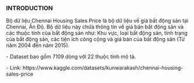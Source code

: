 <h3> INTRODUCTION </h3>
<p>Bộ dữ liệu Chennai Housing Sales Price là bộ dữ liệu về giá bất động sản tại Chennai, Ấn Độ. Bộ dữ liệu này chứa thông tin về giá bán bất động sản và các thuộc tính của bất động sản như: Khu vực, loại bất động sản, tình trạng của bất động sản, các tiện ích công cộng và giá bán của bất động sản (Từ năm 2004 đến năm 2015).
<p>- Dataset bao gồm 7109 dòng với 22 thuộc tính mô tả.</p>
<p>- Link: https://www.kaggle.com/datasets/kunwarakash/chennai-housing-sales-price </p>
